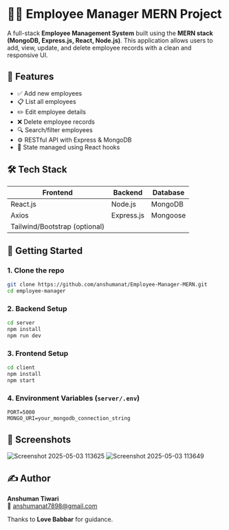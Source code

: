 
# 🧑‍💼 Employee Manager MERN Project

A full-stack **Employee Management System** built using the **MERN stack (MongoDB, Express.js, React, Node.js)**. This application allows users to add, view, update, and delete employee records with a clean and responsive UI.

## 📌 Features

- ✅ Add new employees  
- 📋 List all employees  
- ✏️ Edit employee details  
- ❌ Delete employee records  
- 🔍 Search/filter employees  
- ⚙️ RESTful API with Express & MongoDB  
- 🧠 State managed using React hooks  

## 🛠️ Tech Stack

| Frontend   | Backend    | Database |
|------------|------------|----------|
| React.js   | Node.js    | MongoDB  |
| Axios      | Express.js | Mongoose |
| Tailwind/Bootstrap (optional) |            |          |

## 🚀 Getting Started

### 1. Clone the repo

```bash
git clone https://github.com/anshumanat/Employee-Manager-MERN.git
cd employee-manager
```

### 2. Backend Setup

```bash
cd server
npm install
npm run dev
```

### 3. Frontend Setup

```bash
cd client
npm install
npm start
```

### 4. Environment Variables (`server/.env`)

```env
PORT=5000
MONGO_URI=your_mongodb_connection_string
```

## 📸 Screenshots
 ![Screenshot 2025-05-03 113625](https://github.com/user-attachments/assets/f477fa20-bce4-4340-8c2e-cfe1815598b6)
![Screenshot 2025-05-03 113649](https://github.com/user-attachments/assets/83d45fed-f25f-4a1c-bb10-5a245cdb1f74)


## ✍️ Author

**Anshuman Tiwari**  
📧 anshumanat7898@gmail.com  

Thanks to **Love Babbar** for guidance.
```
